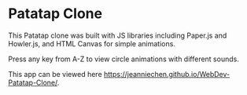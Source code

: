 # Patatap Clone

This Patatap clone was built with JS libraries including Paper.js and Howler.js, and HTML Canvas for simple animations.

Press any key from A-Z to view circle animations with different sounds.

This app can be viewed here https://jeanniechen.github.io/WebDev-Patatap-Clone/.
